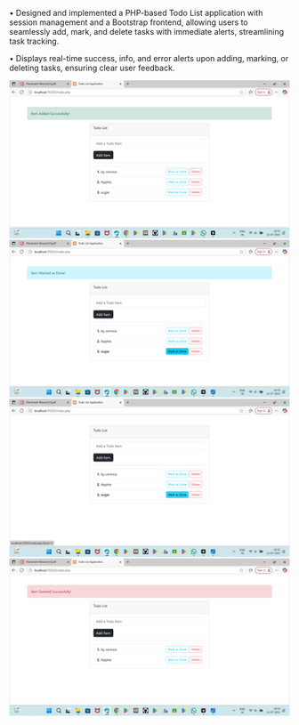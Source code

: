 • Designed and implemented a PHP-based Todo List application with session management and a Bootstrap frontend,
allowing users to seamlessly add, mark, and delete tasks with immediate alerts, streamlining task tracking.

• Displays real-time success, info, and error alerts upon adding, marking, or deleting tasks, ensuring clear user
feedback.

![image alt](https://github.com/chaleeshya/PHP-Simple-To-do-List/blob/main/Screenshot%20(237).png?raw=true)
![image alt](https://github.com/chaleeshya/PHP-Simple-To-do-List/blob/main/Screenshot%20(238).png?raw=true)
![image alt](https://github.com/chaleeshya/PHP-Simple-To-do-List/blob/main/Screenshot%20(239).png?raw=true)
![image alt](https://github.com/chaleeshya/PHP-Simple-To-do-List/blob/main/Screenshot%20(240).png?raw=true)





